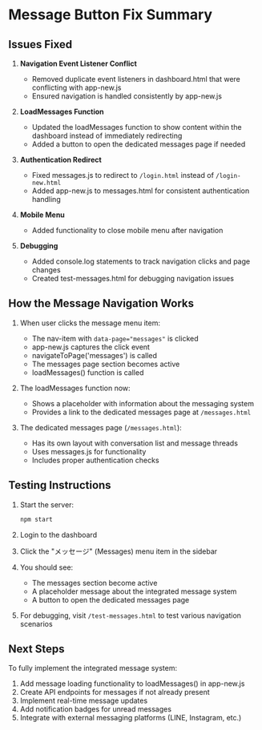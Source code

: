 # Message Button Fix Summary

## Issues Fixed

1. **Navigation Event Listener Conflict**
   - Removed duplicate event listeners in dashboard.html that were conflicting with app-new.js
   - Ensured navigation is handled consistently by app-new.js

2. **LoadMessages Function**
   - Updated the loadMessages function to show content within the dashboard instead of immediately redirecting
   - Added a button to open the dedicated messages page if needed

3. **Authentication Redirect**
   - Fixed messages.js to redirect to `/login.html` instead of `/login-new.html`
   - Added app-new.js to messages.html for consistent authentication handling

4. **Mobile Menu**
   - Added functionality to close mobile menu after navigation

5. **Debugging**
   - Added console.log statements to track navigation clicks and page changes
   - Created test-messages.html for debugging navigation issues

## How the Message Navigation Works

1. When user clicks the message menu item:
   - The nav-item with `data-page="messages"` is clicked
   - app-new.js captures the click event
   - navigateToPage('messages') is called
   - The messages page section becomes active
   - loadMessages() function is called

2. The loadMessages function now:
   - Shows a placeholder with information about the messaging system
   - Provides a link to the dedicated messages page at `/messages.html`

3. The dedicated messages page (`/messages.html`):
   - Has its own layout with conversation list and message threads
   - Uses messages.js for functionality
   - Includes proper authentication checks

## Testing Instructions

1. Start the server:
   ```bash
   npm start
   ```

2. Login to the dashboard

3. Click the "メッセージ" (Messages) menu item in the sidebar

4. You should see:
   - The messages section become active
   - A placeholder message about the integrated message system
   - A button to open the dedicated messages page

5. For debugging, visit `/test-messages.html` to test various navigation scenarios

## Next Steps

To fully implement the integrated message system:

1. Add message loading functionality to loadMessages() in app-new.js
2. Create API endpoints for messages if not already present
3. Implement real-time message updates
4. Add notification badges for unread messages
5. Integrate with external messaging platforms (LINE, Instagram, etc.)